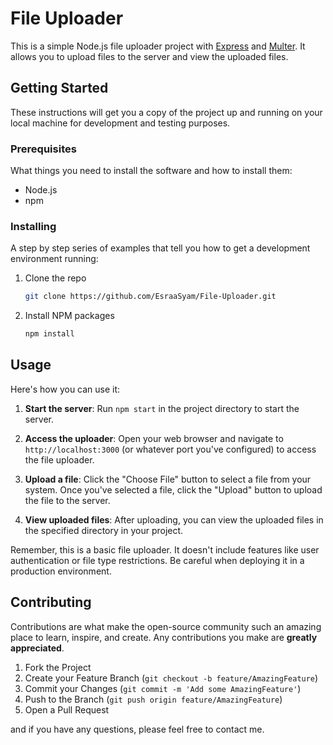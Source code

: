 
# File Uploader

This is a simple Node.js file uploader project with [Express](https://www.npmjs.com/package/express) and [Multer](https://www.npmjs.com/package/multer). It allows you to upload files to the server and view the uploaded files.

## Getting Started

These instructions will get you a copy of the project up and running on your local machine for development and testing purposes.

### Prerequisites

What things you need to install the software and how to install them:

- Node.js
- npm

### Installing

A step by step series of examples that tell you how to get a development environment running:

1. Clone the repo
   ```sh
   git clone https://github.com/EsraaSyam/File-Uploader.git
   ```
2. Install NPM packages
   ```sh
   npm install
   ```

## Usage

Here's how you can use it:

1. **Start the server**: Run `npm start` in the project directory to start the server.

2. **Access the uploader**: Open your web browser and navigate to `http://localhost:3000` (or whatever port you've configured) to access the file uploader.

3. **Upload a file**: Click the "Choose File" button to select a file from your system. Once you've selected a file, click the "Upload" button to upload the file to the server.

4. **View uploaded files**: After uploading, you can view the uploaded files in the specified directory in your project.

Remember, this is a basic file uploader. It doesn't include features like user authentication or file type restrictions. Be careful when deploying it in a production environment.


## Contributing

Contributions are what make the open-source community such an amazing place to learn, inspire, and create. Any contributions you make are **greatly appreciated**.

1. Fork the Project
2. Create your Feature Branch (`git checkout -b feature/AmazingFeature`)
3. Commit your Changes (`git commit -m 'Add some AmazingFeature'`)
4. Push to the Branch (`git push origin feature/AmazingFeature`)
5. Open a Pull Request

and if you have any questions, please feel free to contact me.

